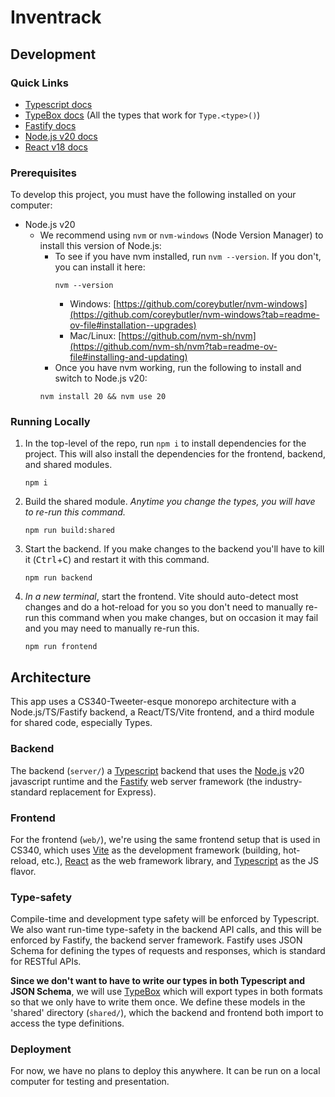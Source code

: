 # Inventrack

## Development

### Quick Links
- [Typescript docs](https://www.typescriptlang.org/docs/handbook/2/everyday-types.html)
- [TypeBox docs](https://github.com/sinclairzx81/typebox#types) (All the types that work for `Type.<type>()`)
- [Fastify docs](https://fastify.dev/docs/latest/Reference/)
- [Node.js v20 docs](https://nodejs.org/docs/latest-v20.x/api/index.html)
- [React v18 docs](https://react.dev/reference/react)

### Prerequisites
To develop this project, you must have the following installed on your computer:
- Node.js v20
  - We recommend using `nvm` or `nvm-windows` (Node Version Manager) to install this version of Node.js:
    - To see if you have nvm installed, run `nvm --version`. If you don't, you can install it here:
      ```shell
      nvm --version      
      ```
      - Windows: [https://github.com/coreybutler/nvm-windows](https://github.com/coreybutler/nvm-windows?tab=readme-ov-file#installation--upgrades)
      - Mac/Linux: [https://github.com/nvm-sh/nvm](https://github.com/nvm-sh/nvm?tab=readme-ov-file#installing-and-updating)
    - Once you have nvm working, run the following to install and switch to Node.js v20:
    ```shell
    nvm install 20 && nvm use 20
    ```

### Running Locally
1. In the top-level of the repo, run `npm i` to install dependencies for the project. This will also install the
    dependencies for the frontend, backend, and shared modules.
    ```shell
    npm i
    ```
2. Build the shared module. *Anytime you change the types, you will have to re-run this command.*
    ```shell
    npm run build:shared
    ```
3. Start the backend. If you make changes to the backend you'll have to kill it (<kbd>Ctrl</kbd>+<kbd>C</kbd>) and restart
    it with this command.
    ```shell
    npm run backend
    ```
4. _In a new terminal_, start the frontend. Vite should auto-detect most changes and do a hot-reload for you so you don't
    need to manually re-run this command when you make changes, but on occasion it may fail and you may need to manually
    re-run this.
    ```shell
   npm run frontend 
   ```

## Architecture
This app uses a CS340-Tweeter-esque monorepo architecture with a Node.js/TS/Fastify backend, a React/TS/Vite frontend,
and a third module for shared code, especially Types.

### Backend
The backend (`server/`) a [Typescript](https://www.typescriptlang.org/) backend that uses the [Node.js](https://nodejs.org/en) v20
javascript runtime and the [Fastify](https://fastify.dev/) web server framework (the industry-standard replacement for Express).

### Frontend
For the frontend (`web/`), we're using the same frontend setup that is used in CS340, which uses [Vite](https://vitejs.dev) as
the development framework (building, hot-reload, etc.), [React](https://react.dev/) as the web framework library,
and [Typescript](https://www.typescriptlang.org/) as the JS flavor.

### Type-safety
Compile-time and development type safety will be enforced by Typescript. We also want run-time type-safety in the backend
API calls, and this will be enforced by Fastify, the backend server framework. Fastify uses JSON Schema for defining
the types of requests and responses, which is standard for RESTful APIs.

**Since we don't want to have to write our types in both Typescript and JSON Schema**, we will use [TypeBox](https://github.com/sinclairzx81/typebox#readme)
which will export types in both formats so that we only have to write them once. We define these models in the 'shared'
directory (`shared/`), which the backend and frontend both import to access the type definitions.

### Deployment
For now, we have no plans to deploy this anywhere. It can be run on a local computer for testing and presentation.
